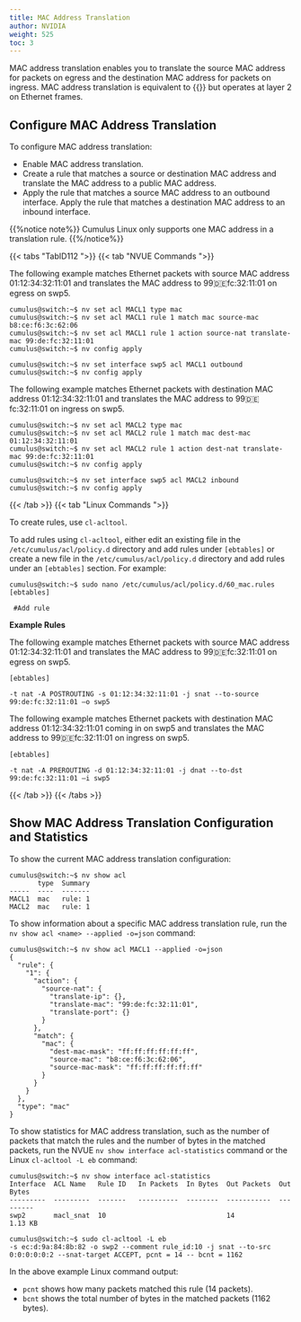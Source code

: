 ```yaml
---
title: MAC Address Translation
author: NVIDIA
weight: 525
toc: 3
---
```

MAC address translation enables you to translate the source MAC address for packets on egress and the destination MAC address for packets on ingress. MAC address translation is equivalent to {{<link url="Network-Address-Translation-NAT/#static-nat" text="static NAT">}} but operates at layer 2 on Ethernet frames.

## Configure MAC Address Translation

To configure MAC address translation:
- Enable MAC address translation. 
- Create a rule that matches a source or destination MAC address and translate the MAC address to a public MAC address.
- Apply the rule that matches a source MAC address to an outbound interface. Apply the rule that matches a destination MAC address to an inbound interface.

{{%notice note%}}
Cumulus Linux only supports one MAC address in a translation rule.
{{%/notice%}}

{{< tabs "TabID112 ">}}
{{< tab "NVUE Commands ">}}

The following example matches Ethernet packets with source MAC address 01:12:34:32:11:01 and translates the MAC address to 99:de:fc:32:11:01 on egress on swp5.

```
cumulus@switch:~$ nv set acl MACL1 type mac
cumulus@switch:~$ nv set acl MACL1 rule 1 match mac source-mac b8:ce:f6:3c:62:06  
cumulus@switch:~$ nv set acl MACL1 rule 1 action source-nat translate-mac 99:de:fc:32:11:01 
cumulus@switch:~$ nv config apply

cumulus@switch:~$ nv set interface swp5 acl MACL1 outbound  
cumulus@switch:~$ nv config apply   
```

The following example matches Ethernet packets with destination MAC address 01:12:34:32:11:01 and translates the MAC address to 99:de:fc:32:11:01 on ingress on swp5.

```
cumulus@switch:~$ nv set acl MACL2 type mac
cumulus@switch:~$ nv set acl MACL2 rule 1 match mac dest-mac 01:12:34:32:11:01 
cumulus@switch:~$ nv set acl MACL2 rule 1 action dest-nat translate-mac 99:de:fc:32:11:01
cumulus@switch:~$ nv config apply

cumulus@switch:~$ nv set interface swp5 acl MACL2 inbound  
cumulus@switch:~$ nv config apply   
```

{{< /tab >}}
{{< tab "Linux Commands ">}}

To create rules, use `cl-acltool`.

To add rules using `cl-acltool`, either edit an existing file in the `/etc/cumulus/acl/policy.d` directory and add rules under `[ebtables]` or create a new file in the `/etc/cumulus/acl/policy.d` directory and add rules under an `[ebtables]` section. For example:

```
cumulus@switch:~$ sudo nano /etc/cumulus/acl/policy.d/60_mac.rules
[ebtables]

 #Add rule
```

**Example Rules**

The following example matches Ethernet packets with source MAC address 01:12:34:32:11:01 and translates the MAC address to 99:de:fc:32:11:01 on egress on swp5.

```
[ebtables]

-t nat -A POSTROUTING -s 01:12:34:32:11:01 -j snat --to-source 99:de:fc:32:11:01 –o swp5   
```

The following example matches Ethernet packets with destination MAC address 01:12:34:32:11:01 coming in on swp5 and translates the MAC address to 99:de:fc:32:11:01 on ingress on swp5.

```
[ebtables]

-t nat -A PREROUTING -d 01:12:34:32:11:01 -j dnat --to-dst 99:de:fc:32:11:01 –i swp5  
```

{{< /tab >}}
{{< /tabs >}}

## Show MAC Address Translation Configuration and Statistics

To show the current MAC address translation configuration:

```
cumulus@switch:~$ nv show acl
       type  Summary
-----  ----  -------
MACL1  mac   rule: 1
MACL2  mac   rule: 1
```

To show information about a specific MAC address translation rule, run the `nv show acl <name> --applied -o=json` command:

```
cumulus@switch:~$ nv show acl MACL1 --applied -o=json
{
  "rule": {
    "1": {
      "action": {
        "source-nat": {
          "translate-ip": {},
          "translate-mac": "99:de:fc:32:11:01",
          "translate-port": {}
        }
      },
      "match": {
        "mac": {
          "dest-mac-mask": "ff:ff:ff:ff:ff:ff",
          "source-mac": "b8:ce:f6:3c:62:06",
          "source-mac-mask": "ff:ff:ff:ff:ff:ff"
        }
      }
    }
  },
  "type": "mac"
}
```

To show statistics for MAC address translation, such as the number of packets that match the rules and the number of bytes in the matched packets, run the NVUE `nv show interface acl-statistics` command or the Linux `cl-acltool -L eb` command:

```
cumulus@switch:~$ nv show interface acl-statistics
Interface  ACL Name   Rule ID   In Packets  In Bytes  Out Packets  Out Bytes
---------  ---------  -------   ----------  --------  -----------  ---------
swp2       macl_snat  10                              14            1.13 KB
```

```
cumulus@switch:~$ sudo cl-acltool -L eb
-s ec:d:9a:84:8b:82 -o swp2 --comment rule_id:10 -j snat --to-src 0:0:0:0:0:2 --snat-target ACCEPT, pcnt = 14 -- bcnt = 1162
```

In the above example Linux command output:
- `pcnt` shows how many packets matched this rule (14 packets).
- `bcnt` shows the total number of bytes in the matched packets (1162 bytes).
